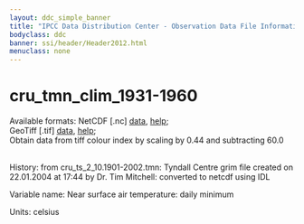 ```yaml
---
layout: ddc_simple_banner
title: "IPCC Data Distribution Center - Observation Data File Information"
bodyclass: ddc
banner: ssi/header/Header2012.html
menuclass: none
---
```


<h1> cru_tmn_clim_1931-1960 </h1>



Available formats: NetCDF [.nc]
      <a href="http://apps.ipcc-data.org/cgi-bin/downl/cru30_nc/cru_tmn_clim_1931-1960.nc">data</a>,
      <a href="/help/formats.html#netcdf">help</a>; <br/>
      GeoTiff [.tif]
      <a href="http://apps.ipcc-data.org/cgi-bin/downl/cru30_zip/cru_tmn_clim_1931-1960.zip">data</a>,
      <a href="/help/formats.html#geotif">help</a>;<br/>
      Obtain data from tiff colour index by scaling by 0.44 and subtracting 60.0<br/>
       <br/>



History: from cru_ts_2_10.1901-2002.tmn: Tyndall Centre grim file created on 22.01.2004 at 17:44 by Dr. Tim Mitchell: converted to netcdf using IDL <br/>



Variable name: Near surface air temperature: daily minimum <br/>



Units: celsius <br/>



